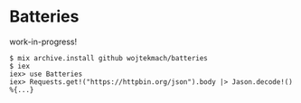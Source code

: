 # Batteries

work-in-progress!

```
$ mix archive.install github wojtekmach/batteries
$ iex
iex> use Batteries
iex> Requests.get!("https://httpbin.org/json").body |> Jason.decode!()
%{...}
```
